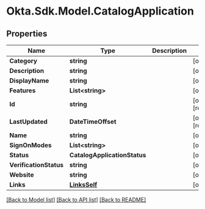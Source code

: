 # Okta.Sdk.Model.CatalogApplication

## Properties

Name | Type | Description | Notes
------------ | ------------- | ------------- | -------------
**Category** | **string** |  | [optional] 
**Description** | **string** |  | [optional] 
**DisplayName** | **string** |  | [optional] 
**Features** | **List&lt;string&gt;** |  | [optional] 
**Id** | **string** |  | [optional] [readonly] 
**LastUpdated** | **DateTimeOffset** |  | [optional] [readonly] 
**Name** | **string** |  | [optional] 
**SignOnModes** | **List&lt;string&gt;** |  | [optional] 
**Status** | **CatalogApplicationStatus** |  | [optional] 
**VerificationStatus** | **string** |  | [optional] 
**Website** | **string** |  | [optional] 
**Links** | [**LinksSelf**](LinksSelf.md) |  | [optional] 

[[Back to Model list]](../README.md#documentation-for-models) [[Back to API list]](../README.md#documentation-for-api-endpoints) [[Back to README]](../README.md)


